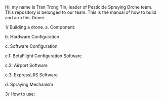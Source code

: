 Hi, my name is Tran Trong Tin, leader of Pesticide Spraying Drone team.
This repository is belonged to our team.
This is the manual of how to build and arm this Drone.

1/ Building a drone.
a. Component:

b. Hardware Configuration


c. Software Configuration

c.1: BetaFlight Configuration Software

c.2: Airport Software

c.3: ExpressLRS Software
 


d. Spraying Mechanism



3/ How to use:

